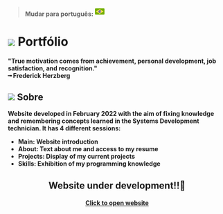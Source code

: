 > #### Mudar para português: <kbd>[<img title="English" alt="English" src="flags/brazil.png" width="22">](README.md)</kbd>

# <img src="https://cdn-icons-png.flaticon.com/512/1752/1752935.png" width="40px;" /> Portfólio

<strong>"True motivation comes from achievement, personal development, job satisfaction, and recognition."<strong><br>
╼ Frederick Herzberg

## <img src="https://cdn-icons-png.flaticon.com/512/1752/1752919.png" width="40px;" /> Sobre

Website developed in February 2022 with the aim of fixing knowledge and remembering concepts learned in the Systems Development technician. It has 4 different sessions:
  - <strong>Main</strong>: Website introduction
  - <strong>About</strong>: Text about me and access to my resume
  - <strong>Projects</strong>: Display of my current projects
  - <strong>Skills</strong>: Exhibition of my programming knowledge

<h2 align="center">Website under development!!🙈</a></h4>
  
<h4 align="center"><a href="https://lauraferrari.netlify.app/">Click to open website</a></h4>


